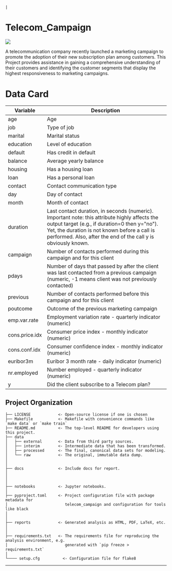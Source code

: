                                                                                     |
# Telecom_Campaign

<a target="_blank" href="https://cookiecutter-data-science.drivendata.org/">
    <img src="https://img.shields.io/badge/CCDS-Project%20template-328F97?logo=cookiecutter" />
</a>

A telecommunication company recently launched a marketing campaign to promote the adoption of their new subscription plan among customers. This Project provides assistance in gaining a comprehensive understanding of their customers and identifying the customer segments that display the highest responsiveness to marketing campaigns.
# Data Card

| Variable         | Description                                                                                                                        |
|------------------|------------------------------------------------------------------------------------------------------------------------------------|
| age              | Age                                                                                                                                |
| job              | Type of job                                                                                                                        |
| marital          | Marital status                                                                                                                     |
| education        | Level of education                                                                                                                 |
| default          | Has credit in default                                                                                                              |
| balance          | Average yearly balance                                                                                                             |
| housing          | Has a housing loan                                                                                                                 |
| loan             | Has a personal loan                                                                                                                |
| contact          | Contact communication type                                                                                                         |
| day              | Day of contact                                                                                                                     |
| month            | Month of contact                                                                                                                   |
| duration         | Last contact duration, in seconds (numeric). Important note: this attribute highly affects the output target (e.g., if duration=0 then y="no"). Yet, the duration is not known before a call is performed. Also, after the end of the call y is obviously known. |
| campaign         | Number of contacts performed during this campaign and for this client                                                              |
| pdays            | Number of days that passed by after the client was last contacted from a previous campaign (numeric, -1 means client was not previously contacted) |
| previous         | Number of contacts performed before this campaign and for this client                                                              |
| poutcome         | Outcome of the previous marketing campaign                                                                                        |
| emp.var.rate     | Employment variation rate - quarterly indicator (numeric)                                                                          |
| cons.price.idx   | Consumer price index - monthly indicator (numeric)                                                                                 |
| cons.conf.idx    | Consumer confidence index - monthly indicator (numeric)                                                                            |
| euribor3m        | Euribor 3 month rate - daily indicator (numeric)                                                                                   |
| nr.employed      | Number employed - quarterly indicator (numeric)                                                                                    |
| y                | Did the client subscribe to a Telecom plan?    
## Project Organization

```
├── LICENSE            <- Open-source license if one is chosen
├── Makefile           <- Makefile with convenience commands like `make data` or `make train`
├── README.md          <- The top-level README for developers using this project.
├── data
│   ├── external       <- Data from third party sources.
│   ├── interim        <- Intermediate data that has been transformed.
│   ├── processed      <- The final, canonical data sets for modeling.
│   └── raw            <- The original, immutable data dump.
│
│
├── docs               <- Include docs for report.
│
│
│
├── notebooks          <- Jupyter notebooks. 
│
├── pyproject.toml     <- Project configuration file with package metadata for 
│                         telecom_campaign and configuration for tools like black
│
│
├── reports            <- Generated analysis as HTML, PDF, LaTeX, etc.
│   
│
├── requirements.txt   <- The requirements file for reproducing the analysis environment, e.g.
│                         generated with `pip freeze > requirements.txt`
│
└──── setup.cfg          <- Configuration file for flake8

```

--------

